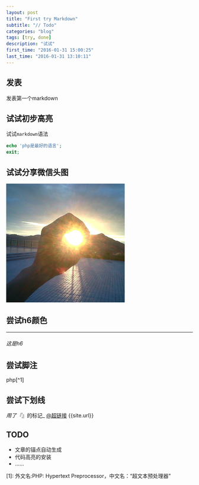 ```yaml
---
layout: post
title: "First try Markdown"
subtitle: "// Todo"
categories: "blog"
tags: [try, done]
description: "试试"
first_time: "2016-01-31 15:00:25"
last_time: "2016-01-31 13:10:11"
---
```


## 发表
发表第一个markdown

## 试试初步高亮

试试`markdown`语法

```php
echo 'php是最好的语言';
exit;
```

## 试试分享微信头图

![wx题图](/img/wx_share_default.jpg "wxshare")

## 尝试h6颜色
---

###### 这是h6

## 尝试脚注

php[^1]

## 尝试下划线

_用了『_』的标记_
[@超链接](http://bluebiu.com)
{{site.url}}

## TODO
* 文章的锚点自动生成
* 代码高亮的安装
* ……

[1]: 外文名:PHP: Hypertext Preprocessor，中文名：“超文本预处理器”